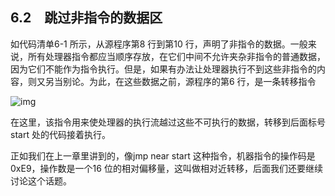    

## 6.2　跳过非指令的数据区

如代码清单6-1 所示，从源程序第8 行到第10 行，声明了非指令的数据。一般来说，所有处理器指令都应当顺序存放，在它们中间不允许夹杂非指令的普通数据，因为它们不能作为指令执行。但是，如果有办法让处理器执行不到这些非指令的内容，则又另当别论。为此，在这些数据之前，源程序的第6 行，是一条转移指令

![img](../0-Assets/Epubook/x86汇编语言从实模式到保护模式_李忠_等_Z_Library/images/00131.jpeg)

在这里，该指令用来使处理器的执行流越过这些不可执行的数据，转移到后面标号start 处的代码接着执行。

正如我们在上一章里讲到的，像jmp near start 这种指令，机器指令的操作码是0xE9，操作数是一个16 位的相对偏移量，这叫做相对近转移，后面我们还要继续讨论这个话题。